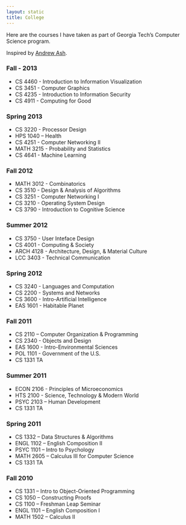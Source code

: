 ```yaml
---
layout: static
title: College
---
```


Here are the courses I have taken as part of Georgia Tech’s Computer Science program.

Inspired by [Andrew Ash](http://www.andrewash.com/courses/).

### Fall - 2013
- CS 4460 - Introduction to Information Visualization
- CS 3451 - Computer Graphics
- CS 4235 - Introduction to Information Security 
- CS 4911 - Computing for Good

### Spring 2013
- CS 3220 - Processor Design
- HPS 1040 – Health
- CS 4251 - Computer Networking II
- MATH 3215 - Probability and Statistics
- CS 4641 - Machine Learning

### Fall 2012
- MATH 3012 - Combinatorics
- CS 3510 - Design & Analysis of Algorithms
- CS 3251 - Computer Networking I
- CS 3210 - Operating System Design
- CS 3790 - Introduction to Cognitive Science

### Summer 2012
- CS 3750 - User Inteface Design
- CS 4001 - Computing & Society
- ARCH 4128 - Architecture, Design, & Material Culture
- LCC 3403 - Technical Communication

### Spring 2012
- CS 3240 - Languages and Computation
- CS 2200 - Systems and Networks
- CS 3600 - Intro-Artificial Intelligence
- EAS 1601 - Habitable Planet

### Fall 2011
- CS 2110 – Computer Organization & Programming
- CS 2340 - Objects and Design
- EAS 1600 - Intro-Environmental Sciences
- POL 1101 - Government of the U.S.
- CS 1331 TA

### Summer 2011
- ECON 2106 - Principles of Microeconomics
- HTS 2100 - Science, Technology & Modern World
- PSYC 2103 – Human Development
- CS 1331 TA

### Spring 2011
- CS 1332 – Data Structures & Algorithms
- ENGL 1102 – English Composition II
- PSYC 1101 – Intro to Psychology
- MATH 2605 – Calculus III for Computer Science
- CS 1331 TA

### Fall 2010
- CS 1331 – Intro to Object-Oriented Programming
- CS 1050 – Constructing Proofs
- CS 1100 – Freshman Leap Seminar
- ENGL 1101 – English Composition I
- MATH 1502 – Calculus II